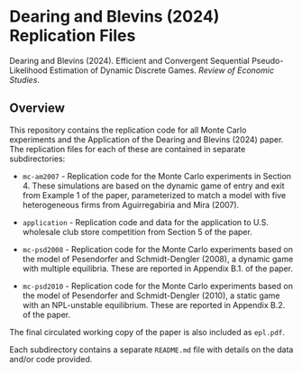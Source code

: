 # Dearing and Blevins (2024) Replication Files

Dearing and Blevins (2024).
Efficient and Convergent Sequential Pseudo-Likelihood Estimation of
Dynamic Discrete Games.
_Review of Economic Studies_.

## Overview

This repository contains the replication code for all Monte Carlo experiments
and the Application of the Dearing and Blevins (2024) paper.  The replication
files for each of these are contained in separate subdirectories:

- `mc-am2007` - Replication code for the Monte Carlo experiments in Section 4.
  These simulations are based on the dynamic game of entry and exit from
  Example 1 of the paper, parameterized to match a model with five
  heterogeneous firms from Aguirregabiria and Mira (2007).

- `application` - Replication code and data for the application to U.S.
  wholesale club store competition from Section 5 of the paper.

- `mc-psd2008` - Replication code for the Monte Carlo experiments based on
  the model of Pesendorfer and Schmidt-Dengler (2008), a dynamic game with
  multiple equilibria. These are reported in Appendix B.1. of the paper.

- `mc-psd2010` - Replication code for the Monte Carlo experiments based on
  the model of Pesendorfer and Schmidt-Dengler (2010), a static game with
  an NPL-unstable equilibrium. These are reported in Appendix B.2. of the
  paper.

The final circulated working copy of the paper is also included as `epl.pdf`.

Each subdirectory contains a separate `README.md` file with details on
the data and/or code provided.
